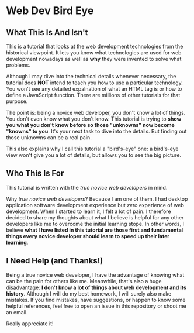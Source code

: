 # Web Dev Bird Eye

## What This Is And Isn't

This is a tutorial that looks at the web development technologies from the historical viewpoint. It lets you know what technologies are used for web development nowadays as well as **why** they were invented to solve what problems.

Although I may dive into the technical details whenever necessary, the tutorial does **NOT** intend to teach you how to use a particular technology. You won't see any detailed expalnation of what an HTML tag is or how to define a JavaScript function. There are millions of other tutorials for that purpose.

The point is: being a novice web developer, you don't know a lot of things. You don't even know what you don't know. This tutorial is trying to **show you what you don't know before so those "unknowns" now become "knowns" to you**. It's your next task to dive into the details. But finding out those unknowns can be a real pain.

This also explains why I call this tutorial a "bird's-eye" one: a bird's-eye view won't give you a lot of details, but allows you to see the big picture.

## Who This Is For

This tutorial is written with the _true novice web developers_ in mind.

Why _true novice web developers_? Because I am one of them. I had desktop application software development experience but _zero_ experience of web development. When I started to learn it, I felt a lot of pain. I therefore decided to share my thoughts about what I believe is helpful for any other developers like me to overcome the initial learning stope. In other words, I believe **what I have listed in this tutorial are those first and fundamental things every novice developer should learn to speed up their later learning**.

## I Need Help (and Thanks!)

Being a true novice web developer, I have the advantage of knowing what can be the pain for others like me. Meanwhile, that's also a huge disadvantage: **I don't know a lot of things about web development and its history**. Although I will do my best homework, I will surely also make mistakes. If you find mistakes, have suggestions, or happen to know some helpful references, feel free to open an issue in this repository or shoot me an email.

Really appreciate it!
